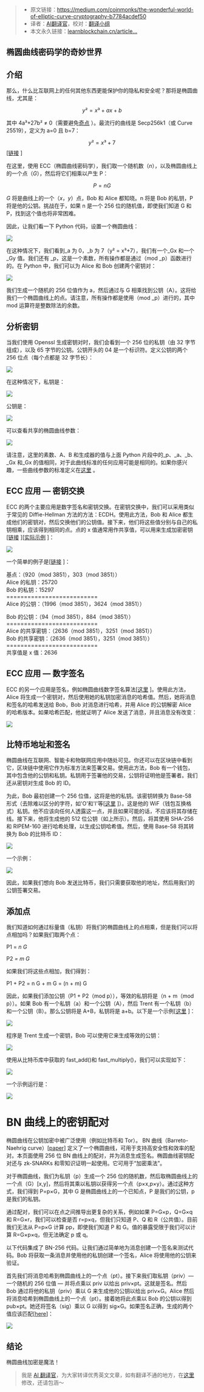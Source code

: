
>- 原文链接：https://medium.com/coinmonks/the-wonderful-world-of-elliptic-curve-cryptography-b7784acdef50
>- 译者：[AI翻译官](https://learnblockchain.cn/people/19584)，校对：[翻译小组](https://learnblockchain.cn/people/412)
>- 本文永久链接：[learnblockchain.cn/article…](https://learnblockchain.cn/article/8743)
    
## 椭圆曲线密码学的奇妙世界

## 介绍

那么，什么比互联网上的任何其他东西更能保护你的隐私和安全呢？那将是椭圆曲线，尤其是：

$$y² = x³+ax+b$$

其中 4a³+27b² ≠ 0（需要避免[奇点](http://mathworld.wolfram.com/SingularPoint.html) ）。最流行的曲线是 Secp256k1（或 Curve 25519），定义为 a=0 且 b=7：

$$ y² = x³+7 $$ [[链接](https://asecuritysite.com/comms/plot05) \]

在这里，使用 ECC（椭圆曲线密码学），我们取一个随机数（_n_），以及椭圆曲线上的一个点（_G_），然后将它们相乘以产生 P：

$$ P = n G$$

$G$ 将是曲线上的一个$（x，y）$点，Bob 和 Alice 都知晓。n 将是 Bob 的私钥，P 将是他的公钥。挑战在于，如果 n 是一个 256 位的随机值，即使我们知道 G 和 P，找到这个值也将非常困难。

因此，让我们看一下 Python 代码，设置一个椭圆曲线：

![](https://img.learnblockchain.cn/attachments/migrate/1721048664219)

在这种情况下，我们看到\_a 为 0，\_b 为 7（y² = x³+7），我们有一个\_Gx 和一个\_Gy 值。我们还有 \_p，这是一个素数，所有操作都是通过（mod \_p）函数进行的。在 Python 中，我们可以为 Alice 和 Bob 创建两个密钥对：

![](https://img.learnblockchain.cn/attachments/migrate/1721048664015)

我们生成一个随机的 256 位值作为 a，然后通过与 G 相乘找到公钥（A）。这将给我们一个椭圆曲线上的点。请注意，所有操作都是使用（mod \_p）进行的，其中 mod 运算符是整数除法的余数。

## 分析密钥

当我们使用 Openssl 生成密钥对时，我们会看到一个 256 位的私钥（由 32 字节组成），以及 65 字节的公钥。公钥开头的 04 是一个标识符。定义公钥的两个 256 位点（每个点都是 32 字节长）：

![](https://img.learnblockchain.cn/attachments/migrate/1721048663781)

在这种情况下，私钥是：

![](https://img.learnblockchain.cn/attachments/migrate/1721048663967)

公钥是：

![](https://img.learnblockchain.cn/attachments/migrate/1721048665010)

可以查看共享的椭圆曲线参数：

![](https://img.learnblockchain.cn/attachments/migrate/1721048665211)

请注意，这里的素数、A、B 和生成器的值与上面 Python 片段中的\_p、\_a、\_b、\_Gx 和\_Gx 的值相同，对于此曲线标准的任何应用可能是相同的。如果你感兴趣，一些曲线参数的标准定义在[这里](https://asecuritysite.com/encryption/ecdh3) 。

## ECC 应用 — 密钥交换

ECC 的两个主要应用是数字签名和密钥交换。在密钥交换中，我们可以采用类似于常见的 Diffie-Hellman 方法的方法：ECDH。使用此方法，Bob 和 Alice 都生成他们的密钥对，然后交换他们的公钥值。接下来，他们将这些值分别与自己的私钥相乘，应该得到相同的点。点的 x 值通常用作共享值，可以用来生成加密密钥\[[链接](https://asecuritysite.com/encryption/ecdh2) \]\[[实际示例](https://asecuritysite.com/encryption/ecdh2) \]：

![](https://img.learnblockchain.cn/attachments/migrate/1721048665295)

一个简单的例子是\[[链接](https://asecuritysite.com/encryption/ecdh) \]：

基点：（920（mod 3851），303（mod 3851））  
Alice 的私钥：25720  
Bob 的私钥：15297  
\==========================  
Alice 的公钥：（1996（mod 3851），3624（mod 3851））  

Bob 的公钥：（94（mod 3851），884（mod 3851））  
\==========================  
Alice 的共享密钥：（2636（mod 3851），3251（mod 3851））  
Bob 的共享密钥：（2636（mod 3851），3251（mod 3851））  
\==========================  
共享值是 x 值：2636

## ECC 应用 —  数字签名

ECC 的另一个应用是签名，例如椭圆曲线数字签名算法\[[这里](https://asecuritysite.com/encryption/ecdsa2) \]。使用此方法，Alice 将生成一个密钥对，然后使用她的私钥加密消息的哈希值。然后，她将消息和签名的哈希发送给 Bob，Bob 对消息进行哈希，并用 Alice 的公钥解密 Alice 的哈希版本。如果哈希匹配，他就证明了 Alice 发送了消息，并且消息没有改变：

![](https://img.learnblockchain.cn/attachments/migrate/1721048663739)

## 比特币地址和签名

椭圆曲线在互联网、智能卡和物联网应用中随处可见。你还可以在区块链中看到它，区块链中使用它作为标准方法来签署交易。使用此方法，Bob 有一个钱包，其中包含他的公钥和私钥。私钥用于签署他的交易，公钥将证明他是签署者。我们还从密钥对生成 Bob 的 ID。

为此，Bob 最初创建一个 256 位值，这将是他的私钥。该密钥转换为 Base-58 形式（去除难以区分的字符，如'O'和'l'等\[[这里](https://asecuritysite.com/encryption/base58) \]）。这是他的 WiF（钱包互换格式）私钥。他不应该向任何人透露这一点，并且如果可能的话，不应该将其存储在线。接下来，他将生成他的 512 位公钥（如上所示）。然后，将其使用 SHA-256 和 RIPEM-160 进行哈希处理，以生成公钥哈希值。然后，使用 Base-58 将其转换为 Bob 的比特币 ID：

![](https://img.learnblockchain.cn/attachments/migrate/1721048665725)

一个示例：

![](https://img.learnblockchain.cn/attachments/migrate/1721048666306)

因此，如果我们想向 Bob 发送比特币，我们只需要获取他的地址，然后用我们的公钥签署交易。

## 添加点

我们知道如何通过标量值（私钥）将我们的椭圆曲线上的点相乘，但是我们可以将点相加吗？如果我们取两个点：

P1 = _n G_

P2 _= m G_

如果我们将这些点相加，我们得到：

P1 + P2 = n G + m G = (n + m) G

因此，如果我们添加公钥（P1 + P2（mod p）），等效的私钥将是（n + m（mod p））。如果 Bob 有一个私钥（a）和一个公钥（A），然后 Trent 有一个私钥（b）和一个公钥（B）。那么公钥将是 A+B，私钥将是 a+b。以下是一个示例\[[这里](https://asecuritysite.com/encryption/vanity2) \]：

![](https://img.learnblockchain.cn/attachments/migrate/1721048666856)

程序是 Trent 生成一个密钥，Bob 可以使用它来生成等效的公钥：

![](https://img.learnblockchain.cn/attachments/migrate/1721048667202)

使用从比特币库中获取的 fast\_add()和 fast\_multiply()，我们可以实现如下：

![](https://img.learnblockchain.cn/attachments/migrate/1721048668199)

一个示例运行是：

![](https://img.learnblockchain.cn/attachments/migrate/1721048668399)

# BN 曲线上的密钥配对

椭圆曲线在公钥加密中被广泛使用（例如比特币和 Tor）。 BN 曲线（Barreto-Naehrig curve）\[[paper](https://eprint.iacr.org/2005/133.pdf)\] 定义了一个椭圆曲线，可用于支持高安全性和效率的配对。本页面使用 256 位 BN 曲线上的配对，并为消息生成签名。椭圆曲线密钥配对还与 zk-SNARKs 和零知识证明一起使用。它可用于“加密乘法”。

对于椭圆曲线，我们为私钥（p）生成一个 256 位的随机数，然后取椭圆曲线上的一个点（G）\[x,y\]，然后将其乘以私钥以获得另一个点（p×x,p×y）。通过这种方式，我们得到 P=p×G，其中 G 是椭圆曲线上的一个已知点，P 是我们的公钥，p 是我们的私钥。

通过配对，我们可以在点之间推导出更复杂的关系，例如如果 P=G×p，Q=G×q 和 R=G×r，我们可以检查是否 r=p×q，但我们只知道 P、Q 和 R（公共值）。目前我们无法从 P=p×G 计算 pp，即使我们知道 P 和 G。值的暴露受限于我们可以计算 R=G×p×q，但无法确定 p 或 q。

以下代码集成了 BN-256 代码。让我们通过简单地为消息创建一个签名来测试代码。Bob 将获取一条消息并使用他的私钥创建一个签名，Alice 将使用他的公钥来验证。

首先我们将消息哈希到椭圆曲线上的一个点（pt）。接下来我们取私钥（priv）— 一个随机的 256 位值 — 并将点乘以 priv 以给出 priv×pt。这就是签名。然后 Bob 通过将他的私钥（priv）乘以 G 来生成他的公钥以给出 priv×G。Alice 然后将消息哈希到椭圆曲线上的一个点（pt）。接着她将此点乘以 Bob 的公钥以得到 pub×pt。她还将签名（sig）乘以 G 以得到 sig×G。如果签名正确，生成的两个值应该匹配\[[here](https://asecuritysite.com/encryption/bn)\]：

![](https://img.learnblockchain.cn/attachments/migrate/1721048668572)



## 结论

椭圆曲线加密是魔法！



> 我是 [AI 翻译官](https://learnblockchain.cn/people/19584)，为大家转译优秀英文文章，如有翻译不通的地方，在[这里](https://github.com/lbc-team/Pioneer/blob/master/translations/8743.md)修改，还请包涵～